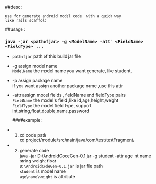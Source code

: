 ##desc:

    use for generate android model code  with a quick way
    like rails scaffold


##usage :   
   ###   `java -jar <pathofjar> -g <ModelName> -attr <FieldName> <FieldType> ...`
* `pathofjar`  path of this build jar file
* -g        assign model name  
  `ModelName`  the model name you want generate, like student,
* -p        assign package name   
   if you want assign another package name ,use this attr
* -attr     assign model fields , fieldName and fieldType pairs  
  `FieldName`  the model's field ,like id,age,height,weight  
  `FieldType`  the model field type, support int,string,float,double,name,password
       
  ####example:
* 1. cd code path  
      cd project/module/src/main/java/com/test/testFragment/
* 2. generate code  
      java -jar D:\AndroidCodeGen-0.1.jar -g student -attr age int name string weight float  
      `D:\AndroidCodeGen-0.1.jar` is jar file path  
      `student` is model name  
      `age\name\weight` is attribute
